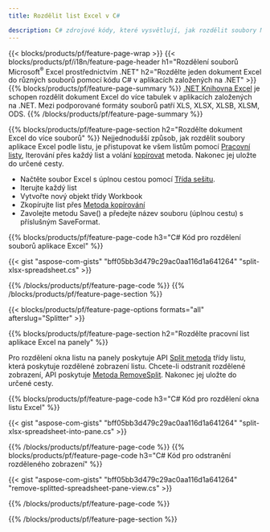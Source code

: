 ```yaml
---
title: Rozdělit list Excel v C#

description: C# zdrojové kódy, které vysvětlují, jak rozdělit soubory Microsoft Excel do více souborů v aplikacích Visual C#.NET
---
```

{{< blocks/products/pf/feature-page-wrap >}}
{{< blocks/products/pf/i18n/feature-page-header h1="Rozdělení souborů Microsoft<sup>&reg;</sup> Excel prostřednictvím .NET" h2="Rozdělte jeden dokument Excel do různých souborů pomocí kódu C# v aplikacích založených na .NET" >}}
{{% blocks/products/pf/feature-page-summary %}}
[.NET Knihovna Excel](/cells/net/) je schopen rozdělit dokument Excel do více tabulek v aplikacích založených na .NET. Mezi podporované formáty souborů patří XLS, XLSX, XLSB, XLSM, ODS.
{{% /blocks/products/pf/feature-page-summary %}}

{{% blocks/products/pf/feature-page-section h2="Rozdělte dokument Excel do více souborů" %}}
Nejjednodušší způsob, jak rozdělit soubory aplikace Excel podle listu, je přistupovat ke všem listům pomocí [Pracovní listy](https://reference.aspose.com/cells/net/aspose.cells/workbook/properties/worksheets), Iterování přes každý list a volání [kopírovat](https://reference.aspose.com/cells/net/aspose.cells/worksheet/methods/copy) metoda. Nakonec jej uložte do určené cesty. 

+ Načtěte soubor Excel s úplnou cestou pomocí [Třída sešitu](https://reference.aspose.com/cells/net/aspose.cells/workbook).
+ Iterujte každý list
+ Vytvořte nový objekt třídy Workbook
+ Zkopírujte list přes [Metoda kopírování](https://reference.aspose.com/cells/net/aspose.cells/worksheet/methods/copy)
+ Zavolejte metodu Save() a předejte název souboru (úplnou cestu) s příslušným SaveFormat.

{{% blocks/products/pf/feature-page-code h3="C# Kód pro rozdělení souborů aplikace Excel" %}}

{{< gist "aspose-com-gists" "bff05bb3d479c29ac0aa116d1a641264" "split-xlsx-spreadsheet.cs" >}}

{{% /blocks/products/pf/feature-page-code %}}
{{% /blocks/products/pf/feature-page-section %}}

{{< blocks/products/pf/feature-page-options formats="all" afterslug="Splitter" >}}

{{% blocks/products/pf/feature-page-section h2="Rozdělte pracovní list aplikace Excel na panely" %}}

Pro rozdělení okna listu na panely poskytuje API [Split metoda](https://reference.aspose.com/cells/net/aspose.cells/worksheet/methods/split) třídy listu, která poskytuje rozdělené zobrazení listu. Chcete-li odstranit rozdělené zobrazení, API poskytuje [Metoda RemoveSplit](https://reference.aspose.com/cells/net/aspose.cells/worksheet/methods/removesplit). Nakonec jej uložte do určené cesty. 

{{% blocks/products/pf/feature-page-code h3="C# Kód pro rozdělení okna listu Excel" %}}

{{< gist "aspose-com-gists" "bff05bb3d479c29ac0aa116d1a641264" "split-xlsx-spreadsheet-into-pane.cs" >}}

{{% /blocks/products/pf/feature-page-code %}}
{{% blocks/products/pf/feature-page-code h3="C# Kód pro odstranění rozděleného zobrazení" %}}

{{< gist "aspose-com-gists" "bff05bb3d479c29ac0aa116d1a641264" "remove-splitted-spreadsheet-pane-view.cs" >}}

{{% /blocks/products/pf/feature-page-code %}}

{{% /blocks/products/pf/feature-page-section %}}
